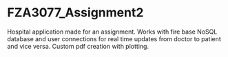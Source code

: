 # FZA3077_Assignment2

Hospital application made for an assignment. 
Works with fire base NoSQL database and user 
connections for real time updates from doctor to patient and vice versa. 
Custom pdf creation with plotting. 
